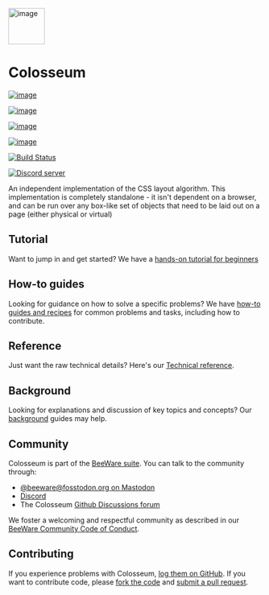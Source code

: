 [<img src="https://beeware.org/static/images/defaultlogo.png" width="72"
alt="image" />](https://beeware.org/colosseum)

# Colosseum

[![image](https://img.shields.io/pypi/pyversions/colosseum.svg)](https://pypi.python.org/pypi/colosseum)

[![image](https://img.shields.io/pypi/v/colosseum.svg)](https://pypi.python.org/pypi/colosseum)

[![image](https://img.shields.io/pypi/status/colosseum.svg)](https://pypi.python.org/pypi/colosseum)

[![image](https://img.shields.io/pypi/l/colosseum.svg)](https://github.com/beeware/colosseum/blob/main/LICENSE)

[![Build Status](https://github.com/beeware/colosseum/workflows/CI/badge.svg?branch=main)](https://github.com/beeware/colosseum/actions)

[![Discord server](https://img.shields.io/discord/836455665257021440?label=Discord%20Chat&logo=discord&style=plastic)](https://beeware.org/bee/chat/)

An independent implementation of the CSS layout algorithm. This
implementation is completely standalone - it isn't dependent on a
browser, and can be run over any box-like set of objects that need to be
laid out on a page (either physical or virtual)

## Tutorial

Want to jump in and get started? We have a [hands-on tutorial for
beginners](https://colosseum.readthedocs.io/en/latest/tutorial/tutorial-1.html)

## How-to guides

Looking for guidance on how to solve a specific problems? We have
[how-to guides and
recipes](https://colosseum.readthedocs.io/en/latest/how-to/index.html)
for common problems and tasks, including how to contribute.

## Reference

Just want the raw technical details? Here's our [Technical
reference](https://colosseum.readthedocs.io/en/latest/reference/index.html).

## Background

Looking for explanations and discussion of key topics and concepts? Our
[background](https://colosseum.readthedocs.io/en/latest/background/index.html)
guides may help.

## Community

Colosseum is part of the [BeeWare suite](https://beeware.org). You can
talk to the community through:

- [@beeware@fosstodon.org on Mastodon](https://fosstodon.org/@beeware)
- [Discord](https://beeware.org/bee/chat/)
- The Colosseum [Github Discussions
  forum](https://github.com/beeware/colosseum/discussions)

We foster a welcoming and respectful community as described in our
[BeeWare Community Code of
Conduct](https://beeware.org/community/behavior/).

## Contributing

If you experience problems with Colosseum, [log them on
GitHub](https://github.com/beeware/colosseum/issues). If you want to
contribute code, please [fork the
code](https://github.com/beeware/colosseum) and [submit a pull
request](https://github.com/beeware/colosseum/pulls).
